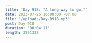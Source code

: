 ```yaml
---
title: 'Day 918: "A long way to go."'
date: 2023-07-26 16:08:00 -07:00
file: "/uploads/Day-B918.mp3"
post: Day 918
duration: '00:04:11'
length: 3551338
---
```


